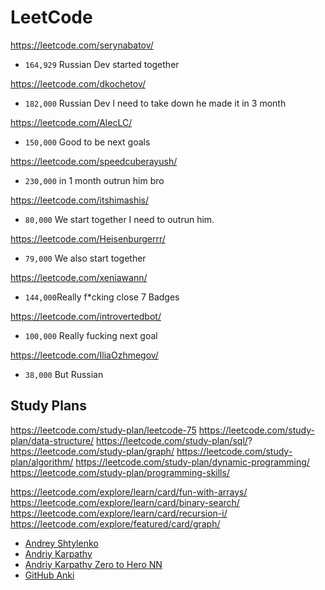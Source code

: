 # LeetCode

https://leetcode.com/serynabatov/
- `164,929` Russian Dev started together

https://leetcode.com/dkochetov/
- `182,000` Russian Dev I need to take down he made it in 3 month

https://leetcode.com/AlecLC/
- `150,000` Good to be next goals

https://leetcode.com/speedcuberayush/
- `230,000` in 1 month outrun him bro

https://leetcode.com/itshimashis/
- `80,000` We start together I need to outrun him.

https://leetcode.com/Heisenburgerrr/
- `79,000` We also start together

https://leetcode.com/xeniawann/
- `144,000`Really f*cking close 7 Badges

https://leetcode.com/introvertedbot/
- `100,000` Really fucking next goal

https://leetcode.com/IliaOzhmegov/
- `38,000` But Russian



## Study Plans

https://leetcode.com/study-plan/leetcode-75
https://leetcode.com/study-plan/data-structure/
https://leetcode.com/study-plan/sql/?
https://leetcode.com/study-plan/graph/
https://leetcode.com/study-plan/algorithm/
https://leetcode.com/study-plan/dynamic-programming/
https://leetcode.com/study-plan/programming-skills/

https://leetcode.com/explore/learn/card/fun-with-arrays/
https://leetcode.com/explore/learn/card/binary-search/
https://leetcode.com/explore/learn/card/recursion-i/
https://leetcode.com/explore/featured/card/graph/

- [Andrey Shtylenko](https://www.linkedin.com/in/shtylenko/)
- [Andriy Karpathy](https://www.youtube.com/watch?v=j0z4FweCy4M)
- [Andriy Karpathy Zero to Hero NN](https://github.com/karpathy/nn-zero-to-hero)
- [GitHub Anki](https://github.com/karpathy?tab=repositories)

